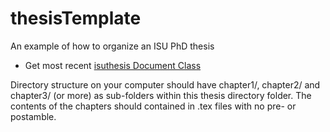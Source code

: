 # thesisTemplate

An example of how to organize an ISU PhD thesis

- Get most recent [isuthesis Document Class](https://www.grad-college.iastate.edu/thesis/thesis_template/)

Directory structure on your computer should have chapter1/, chapter2/ and 
chapter3/ (or more) as sub-folders within this thesis directory folder. 
The contents of the chapters should contained in .tex files with no pre- or
postamble. 